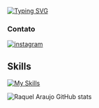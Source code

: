 
<a align="center" href="https://git.io/typing-svg"><img src="https://readme-typing-svg.herokuapp.com?font=Fantasy&pause=1000&color=FF69B4&random=false&width=435&lines=Welcome+to+my+profile!+👋;I'm+Raquel+Araujo...;a+front+end+programmer+from+Brazil!" alt="Typing SVG" /></a>

### Contato

[![instagram](https://img.shields.io/badge/Instagram-E4405F?style=for-the-badge&logo=instagram&logoColor=white)](https://www.instagram.com/shadowvamp_?igsh=MWp5dzdjd3JnbmE1ag==)

## Skills  

[![My Skills](https://skillicons.dev/icons?i=html,css,js,py,bootstrap)](https://skillicons.dev)


![Raquel Araujo GitHub stats](https://github-readme-stats.vercel.app/api?username=Rackaraujo&show_icons=true&theme=dracula)
